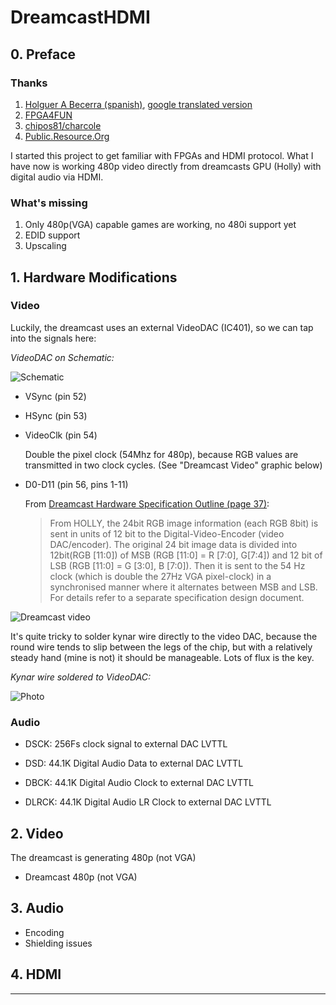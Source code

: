 # DreamcastHDMI

## 0. Preface

### Thanks 

1. [Holguer A Becerra (spanish)](https://sites.google.com/site/ece31289upb/practicas-de-clase/practica-4-sincronizadores/hdmi_de0-nano), [google translated version](https://translate.google.com/translate?sl=es&tl=en&js=y&prev=_t&hl=de&ie=UTF-8&u=https%3A%2F%2Fsites.google.com%2Fsite%2Fece31289upb%2Fpracticas-de-clase%2Fpractica-4-sincronizadores%2Fhdmi_de0-nano&edit-text=)
2. [FPGA4FUN](http://fpga4fun.com/HDMI.html)
3. [chipos81/charcole](https://github.com/charcole/NeoGeoHDMI)
4. [Public.Resource.Org](https://law.resource.org/pub/12tables.html)

I started this project to get familiar with FPGAs and HDMI protocol. What I have now is working 480p video directly from dreamcasts GPU (Holly) with digital audio via HDMI.

### What's missing

1. Only 480p(VGA) capable games are working, no 480i support yet
2. EDID support
3. Upscaling 

## 1. Hardware Modifications

### Video
    
Luckily, the dreamcast uses an external VideoDAC (IC401), so we can tap into the signals here:

*VideoDAC on Schematic:*

![Schematic][IC401schematic]

- VSync (pin 52)
- HSync (pin 53)
- VideoClk (pin 54) 

    Double the pixel clock (54Mhz for 480p), because RGB values are transmitted in two clock cycles. 
    (See "Dreamcast Video" graphic below)

- D0-D11 (pin 56, pins 1-11)

    From [Dreamcast Hardware Specification Outline (page 37)][dc-hso]:

    > From HOLLY, the 24bit RGB image information (each RGB 8bit) is sent in units of 12 bit to the Digital-Video-Encoder (video DAC/encoder). The original 24 bit image data is divided into 12bit(RGB [11:0]) of MSB (RGB [11:0] = R [7:0], G[7:4]) and 12 bit of LSB (RGB [11:0] = G [3:0], B [7:0]). Then it is sent to the 54 Hz clock (which is double the 27Hz VGA pixel-clock) in a synchronised manner where it alternates between MSB and LSB. For details refer to a separate specification design document.

![Dreamcast video][DCvideo]

It's quite tricky to solder kynar wire directly to the video DAC, because the round wire tends to slip between the legs of the chip, but with a relatively steady hand (mine is not) it should be manageable. Lots of flux is the key.

*Kynar wire soldered to VideoDAC:*

![Photo][IC401photo]

### Audio

- DSCK: 256Fs clock signal to external DAC LVTTL

- DSD: 44.1K Digital Audio Data to external DAC LVTTL

- DBCK: 44.1K Digital Audio Clock to external DAC LVTTL

- DLRCK: 44.1K Digital Audio LR Clock to external DAC LVTTL

## 2. Video 
    
The dreamcast is generating 480p (not VGA)
- Dreamcast 480p (not VGA)

## 3. Audio

- Encoding
- Shielding issues
    
## 4. HDMI






---
 
[Technical details]: (https://rawgit.com/chriz2600/DreamcastHDMI/master/assets/index.html)
[IC401schematic]: https://github.com/chriz2600/DreamcastHDMI/raw/master/assets/VideoDAConSchematic.png
[IC401photo]: https://media.githubusercontent.com/media/chriz2600/DreamcastHDMI/master/assets/VideoDAC3.JPG
[DCvideo]: https://github.com/chriz2600/DreamcastHDMI/raw/master/assets/dc-video.png
[dc-hso]: https://github.com/chriz2600/DreamcastHDMI/raw/master/Documents/Dreamcast_Hardware_Specification_Outline.pdf